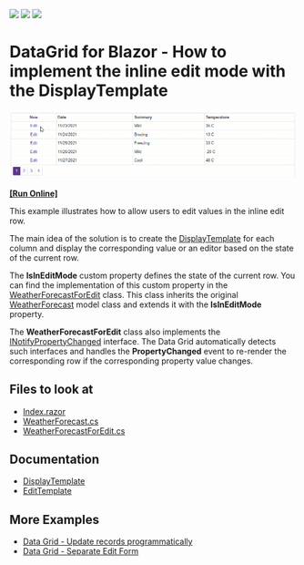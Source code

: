 <!-- default badges list -->
![](https://img.shields.io/endpoint?url=https://codecentral.devexpress.com/api/v1/VersionRange/351812089/20.2.5%2B)
[![](https://img.shields.io/badge/Open_in_DevExpress_Support_Center-FF7200?style=flat-square&logo=DevExpress&logoColor=white)](https://supportcenter.devexpress.com/ticket/details/T985618)
[![](https://img.shields.io/badge/📖_How_to_use_DevExpress_Examples-e9f6fc?style=flat-square)](https://docs.devexpress.com/GeneralInformation/403183)
<!-- default badges end -->

# DataGrid for Blazor - How to implement the inline edit mode with the DisplayTemplate

![Data Grid - Inline edit form](images/dxdatagrid-inline-editing.gif)

<!-- run online -->
**[[Run Online]](https://codecentral.devexpress.com/351812089/)**
<!-- run online end -->

This example illustrates how to allow users to edit values in the inline edit row. 

The main idea of the solution is to create the [DisplayTemplate](https://docs.devexpress.com/Blazor/DevExpress.Blazor.DxDataGridColumn.DisplayTemplate) for each column and display the corresponding value or an editor based on the state of the current row. 

The **IsInEditMode** custom property defines the state of the current row. You can find the implementation of this custom property in the [WeatherForecastForEdit](./CS/BlazorGridInlineEditing/Data/WeatherForecastForEdit.cs) class. This class inherits the original [WeatherForecast](./CS/BlazorGridInlineEditing/Data/WeatherForecast.cs) model class and extends it with the **IsInEditMode** property. 

The **WeatherForecastForEdit** class also implements the [INotifyPropertyChanged](https://docs.microsoft.com/en-us/dotnet/api/system.componentmodel.inotifypropertychanged?view=net-5.0) interface. The Data Grid automatically detects such interfaces and handles the **PropertyChanged** event to re-render the corresponding row if the corresponding property value changes. 


<!-- default file list -->
## Files to look at

* [Index.razor](./CS/BlazorGridInlineEditing/Pages/Index.razor)
* [WeatherForecast.cs](./CS/BlazorGridInlineEditing/Data/WeatherForecast.cs)
* [WeatherForecastForEdit.cs](./CS/BlazorGridInlineEditing/Data/WeatherForecastForEdit.cs)
<!-- default file list end -->

## Documentation

* [DisplayTemplate](https://docs.devexpress.com/Blazor/DevExpress.Blazor.DxDataGridColumn.DisplayTemplate)
* [EditTemplate](https://docs.devexpress.com/Blazor/DevExpress.Blazor.DxDataGridColumn.EditTemplate)

## More Examples

* [Data Grid - Update records programmatically](https://github.com/DevExpress-Examples/blazor-DxDataGrid-edit-selected-row-by-clicking-on-external-button)
* [Data Grid - Separate Edit Form](https://github.com/DevExpress-Examples/blazor-DxDataGrid-Separate-Edit-Form)
